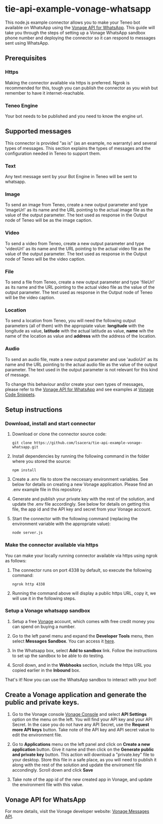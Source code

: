 # tie-api-example-vonage-whatsapp
This node.js example connector allows you to make your Teneo bot available on WhatsApp using the [Vonage API for WhatsApp](https://developer.vonage.com/messages/overview). This guide will take you through the steps of setting up a Vonage WhatsApp sandbox phone number and deploying the connector so it can respond to messages sent using WhatsApp.

## Prerequisites
### Https
Making the connector available via https is preferred. Ngrok is recommended for this, tough you can publish the connector as you wish but remember to have it internet-reachable.

### Teneo Engine
Your bot needs to be published and you need to know the engine url.

## Supported messages
This connector is provided "as is" (as an example, no warranty) and several types of messages. This section explains the types of messages and the configuration needed in Teneo to support them.
### Text
Any text message sent by your Bot Engine in Teneo will be sent to whatsapp.
### Image
To send an image from Teneo, create a new output parameter and type 'imageUrl' as its name and the URL pointing to the actual image file as the value of the output parameter. The text used as response in the Output node of Teneo will be as the image caption.
### Video
To send a video from Teneo, create a new output parameter and type 'videoUrl' as its name and the URL pointing to the actual video file as the value of the output parameter. The text used as response in the Output node of Teneo will be the video caption.
### File
To send a file from Teneo, create a new output parameter and type 'fileUrl' as its name and the URL pointing to the actual video file as the value of the output parameter. The text used as response in the Output node of Teneo will be the video caption.
### Location
To send a location from Teneo, you will need the following output parameters (all of them) with the appropiate value: **longitude** with the longitude as value, **latitude** with the actual latitude as value, **name** wih the name of the location as value and **address** with the address of the location.
### Audio
To send an audio file, reate a new output parameter and use 'audioUrl' as its name and the URL pointing to the actual audio file as the value of the output parameter. The text used in the output parameter is not relevant for this kind of message.

To change this behaviour and/or create your own types of messages, please refer to the [Vonage API for WhatsApp](https://developer.vonage.com/messages/overview) and see examples at [Vonage Code Snippets](https://github.com/Vonage/vonage-node-code-snippets/tree/master/messages/whatsapp).

## Setup instructions
### Download, install and start connector
1. Download or clone the connector source code:
    ```
    git clone https://github.com/lsacera/tie-api-example-vonage-whatsapp.git
    ```
2. Install dependencies by running the following command in the folder where you stored the source:
    ```
    npm install
    ``` 
3. Create a .env file to store the neccesary environment variables. See below for details on creating a new Vonage application. Please find an .env example file in this repository.

4. Generate and publish your private key with the rest of the solution, and update the .env file accordingly. See below for details on getting this file, the app id and the API key and secret from your Vonage account.
    
5. Start the connector with the following command (replacing the environment variable with the appropriate value):
    ```
    node server.js
    ```

### Make the connector available via https
You can make your locally running connector available via https using ngrok as follows:

1. The connector runs on port 4338 by default, so execute the following command:
    ```
    ngrok http 4338
    ```
2. Running the command above will display a public https URL, copy it, we will use it in the following steps.

### Setup a Vonage whatsapp sandbox
1. Setup a free [Vonage](https://ui.idp.vonage.com/ui/auth/registration?icid=tryitfree_api-developer-adp_nexmodashbdfreetrialsignup_nav) account, which comes with free credit money you can spend on buying a number.

2. Go to the left panel menu and expand the **Developer Tools** menu, then select **Messages Sandbox**. You can access it [here](https://dashboard.nexmo.com/messages/sandbox).

3. In the Whatsapp box, select **Add to sandbox** link. Follow the instructions to set up the sandbox to be able to do testing.

4. Scroll down, and in the **Webhooks** section, include the https URL you copied earlier in the **Inbound** box.

That's it! Now you can use the WhatsApp sandbox to interact with your bot!

## Create a Vonage application and generate the public and private keys.
1. Go to the Vonage console [Vonage Console](https://dashboard.nexmo.com/) and select **API Settings** option on the menu on the left. You will find your API key and your API Secret. In the case you do not have any API Secret, use the **Request more API keys** button. Take note of the API key and API secret value to edit the environment file.

2. Go to **Applications** menu on the left panel and click on **Create a new application** button. Give it name and then click on the **Generate public and private key** button. This action will download a "private.key" file to your desktop. Store this file in a safe place, as you will need to publish it along with the rest of the solution and update the enviroment file accondingly. Scroll down and click **Save**

3. Take note of the app id of the new created app in Vonage, and update the environment file with this value.

## Vonage API for WhatsApp
For more details, visit the Vonage developer website: [Vonage Messages API](https://developer.vonage.com/messages/overview).
